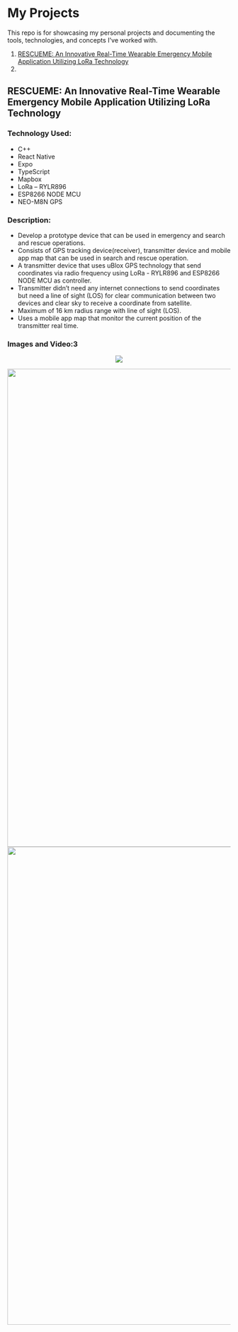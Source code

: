 # My Projects
This repo is for showcasing my personal projects and documenting the tools, technologies, and concepts I've worked with.

1. [RESCUEME: An Innovative Real-Time Wearable Emergency Mobile Application Utilizing LoRa Technology](#rescueme-an-innovative-real-time-wearable-emergency-mobile-application-utilizing-lora-technology)
2. 


## RESCUEME: An Innovative Real-Time Wearable Emergency Mobile Application Utilizing LoRa Technology
### Technology Used:
- C++
- React Native
- Expo
- TypeScript
- Mapbox
- LoRa – RYLR896
- ESP8266 NODE MCU
- NEO-M8N GPS
### Description:
- Develop a prototype device that can be used in emergency and search and rescue operations.
- Consists of GPS tracking device(receiver), transmitter device and mobile app map that can be used in search and rescue operation.
- A transmitter device that uses uBlox GPS technology that send coordinates via radio frequency using LoRa - RYLR896 and ESP8266 NODE MCU as controller.
- Transmitter didn’t need any internet connections to send coordinates but need a line of sight (LOS) for clear communication between two devices and clear sky to receive a coordinate from satellite.
- Maximum of 16 km radius range with line of sight (LOS).
- Uses a mobile app map that monitor the current position of the transmitter real time.
### Images and Video:3
<p align="center">
  <a href="https://www.youtube.com/shorts/BjV5wS_tZSg">
    <img src="imagesAndVideos/imageRescueMe.png" />
  </a>
</p>
<p align="center">
  <img src="https://github.com/FindingShrek/Projects/blob/main/imagesAndVideos/prototype.png" height="1080" alt="Prototype_1" />
  <img src="https://github.com/FindingShrek/Projects/blob/main/imagesAndVideos/prototype2.png" height="1080" alt="Prototype_2" />
</p>

